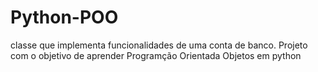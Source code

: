 # Python-POO

classe que implementa funcionalidades de uma conta de banco. Projeto com o objetivo de aprender Programção Orientada Objetos em python
